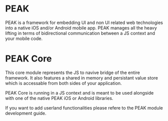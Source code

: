 
# PEAK
PEAK is a framework for embedding UI and non UI related web technologies into a native iOS and/or Android mobile app. PEAK manages all the heavy lifting in terms of bidirectional communication between a JS context and your mobile code. 

# PEAK Core
This core module represents the JS to navive bridge of the entire framework. It also features a shared in memory and persistant value store which is accessable from both sides of your application.


PEAK Core is running in a JS context and is meant to be used alongside with one of the native PEAK iOS or Android libraries.

If you want to add userland functionalities please refere to the PEAK module development guide.
